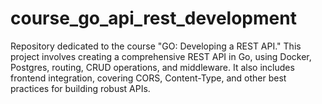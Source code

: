 # course_go_api_rest_development
Repository dedicated to the course "GO: Developing a REST API." This project involves creating a comprehensive REST API in Go, using Docker, Postgres, routing, CRUD operations, and middleware. It also includes frontend integration, covering CORS, Content-Type, and other best practices for building robust APIs.
